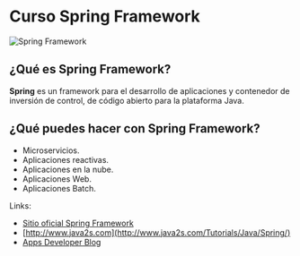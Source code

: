 # Curso Spring Framework

![Spring Framework](https://1.bp.blogspot.com/-zv-NdfqVpws/XX0E7B-9HbI/AAAAAAAABvA/zniyto4IMEg0DZn_-CH19AmDt4R0PBDygCPcBGAYYCw/s1600/top-10-reasons-to-use-spring-framework-1.jpg)

## ¿Qué es Spring Framework?
**Spring** es un framework para el desarrollo de aplicaciones y contenedor de inversión de control, de código abierto para la plataforma Java.

## ¿Qué puedes hacer con Spring Framework?

* Microservicios.
* Aplicaciones reactivas.
* Aplicaciones en la nube.
* Aplicaciones Web.
* Aplicaciones Batch.


Links:
* [Sitio oficial Spring Framework](https://spring.io/)
* [http://www.java2s.com](http://www.java2s.com/Tutorials/Java/Spring/)
* [Apps Developer Blog](http://www.appsdeveloperblog.com/run-spring-boot-app-from-a-command-line/)
